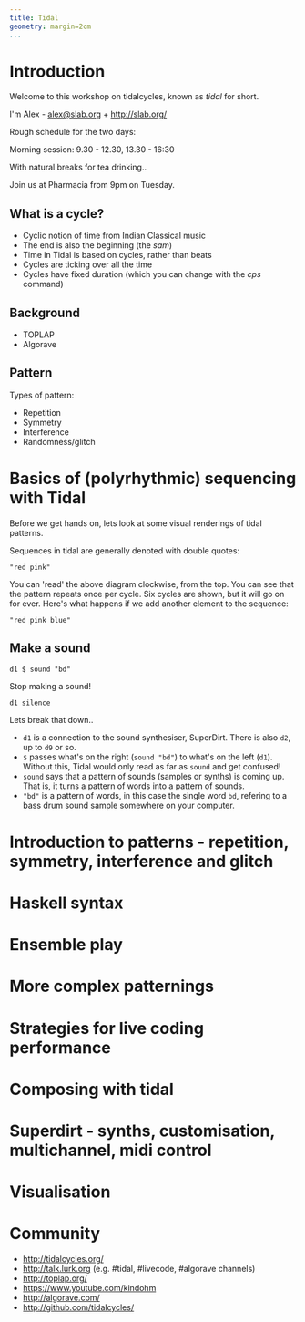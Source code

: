```yaml
---
title: Tidal
geometry: margin=2cm
...
```


# Introduction

Welcome to this workshop on tidalcycles, known as *tidal* for short.

I'm Alex - alex@slab.org + http://slab.org/

Rough schedule for the two days:

Morning session: 9.30 - 12.30, 13.30 - 16:30

With natural breaks for tea drinking..

Join us at Pharmacia from 9pm on Tuesday.

## What is a cycle?

* Cyclic notion of time from Indian Classical music
* The end is also the beginning (the *sam*)
* Time in Tidal is based on cycles, rather than beats
* Cycles are ticking over all the time
* Cycles have fixed duration (which you can change with the *cps* command)

## Background

* TOPLAP
* Algorave

## Pattern

Types of pattern:

* Repetition
* Symmetry
* Interference
* Randomness/glitch

# Basics of (polyrhythmic) sequencing with Tidal

Before we get hands on, lets look at some visual renderings of tidal patterns.

Sequences in tidal are generally denoted with double quotes:

```{.haskell render="colour" cycles=6}
"red pink"
```

You can 'read' the above diagram clockwise, from the top. You can see
that the pattern repeats once per cycle. Six cycles are shown, but it
will go on for ever. Here's what happens if we add another element to the sequence:


```{.haskell render="colour" cycles=6}
"red pink blue"
```

## Make a sound

```
d1 $ sound "bd"
```

Stop making a sound!

```
d1 silence
```

Lets break that down..

* `d1` is a connection to the sound synthesiser, SuperDirt. There is also `d2`, up to `d9` or so.
* `$` passes what's on the right (`sound "bd"`) to what's on the left
  (`d1`). Without this, Tidal would only read as far as `sound` and
  get confused!
* `sound` says that a pattern of sounds (samples or synths) is coming up. That is, it turns a pattern of words into a pattern of sounds.
* `"bd"` is a pattern of words, in this case the single word `bd`,
  refering to a bass drum sound sample somewhere on your computer.

# Introduction to patterns - repetition, symmetry, interference and glitch

# Haskell syntax

# Ensemble play

# More complex patternings

# Strategies for live coding performance

# Composing with tidal

# Superdirt - synths, customisation, multichannel, midi control

# Visualisation

# Community

* http://tidalcycles.org/
* http://talk.lurk.org (e.g. #tidal, #livecode, #algorave channels)
* http://toplap.org/
* https://www.youtube.com/kindohm
* http://algorave.com/
* http://github.com/tidalcycles/
